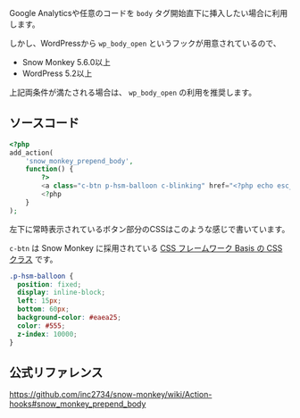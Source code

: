 Google Analyticsや任意のコードを `body` タグ開始直下に挿入したい場合に利用します。

しかし、WordPressから `wp_body_open` というフックが用意されているので、

- Snow Monkey 5.6.0以上
- WordPress 5.2以上

上記両条件が満たされる場合は、 `wp_body_open` の利用を推奨します。

## ソースコード
```php
<?php
add_action(
	'snow_monkey_prepend_body',
	function() {
		?>
		<a class="c-btn p-hsm-balloon c-blinking" href="<?php echo esc_url( home_url( '/snow_monkey_prepend_body' ) ); ?>" role="button">ここをカスタマイズする</a>
		<?php
	}
);
```

左下に常時表示されているボタン部分のCSSはこのような感じで書いています。

`c-btn` は Snow Monkey に採用されている [CSS フレームワーク Basis の CSS クラス](https://sass-basis.github.io/basis/category/object/component/index.html#.c-btn) です。

```css
.p-hsm-balloon {
  position: fixed;
  display: inline-block;
  left: 15px;
  bottom: 60px;
  background-color: #eaea25;
  color: #555;
  z-index: 10000;
}
```

## 公式リファレンス
https://github.com/inc2734/snow-monkey/wiki/Action-hooks#snow_monkey_prepend_body
